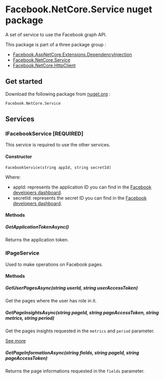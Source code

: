 # Facebook.NetCore.Service nuget package

A set of service to use the Facebook graph API.

This package is part of a three package group :
- [Facebook.AspNetCore.Extensions.DependencyInjection](https://github.com/pedro-de-rycker/Facebook.AspNetCore.Extensions.DependencyInjection)
- [Facebook.NetCore.Service](https://github.com/pedro-de-rycker/Facebook.NetCore.Service)
- [Facebook.NetCore.HttpClient](https://github.com/pedro-de-rycker/Facebook.NetCore.HttpClient)

## Get started

Download the following package from [nuget.org](https://www.nuget.org/) :

```
Facebook.NetCore.Service
```

## Services

### IFacebookService **[REQUIRED]**

This service is required to use the other services.

#### Constructor
```
FacebookService(string appId, string secretId)
```
Where:
- appId: represents the application ID you can find in the [Facebook developers dashboard](https://developers.facebook.com/).
- secretId: represents the secret ID you can find in the [Facebook developers dashboard](https://developers.facebook.com/).

#### Methods

##### GetApplicationTokenAsync()
Returns the application token.

### IPageService

Used to make operations on Facebook pages.

#### Methods

##### GetUserPagesAsync(string userId, string userAccessToken)
Get the pages where the user has role in it.

##### GetPageInsightsAsync(string pageId, string pageAccessToken, string metrics, string period)
Get the pages insights requested in the ``metrics`` and ``period`` parameter.

[See more](https://developers.facebook.com/docs/graph-api/reference/v6.0/insights)

##### GetPageInformationAsync(string fields, string pageId, string pageAccessToken)
Returns the page informations requested in the ``fields`` parameter.